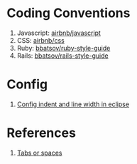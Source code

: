 # Coding Conventions

1. Javascript: [airbnb/javascript](https://github.com/airbnb/javascript)
2. CSS: [airbnb/css](https://github.com/airbnb/css)
3. Ruby: [bbatsov/ruby-style-guide](https://github.com/bbatsov/ruby-style-guide)
4. Rails: [bbatsov/rails-style-guide](https://github.com/bbatsov/rails-style-guide)

# Config

1. [Config indent and line width in eclipse](https://github.com/minhbkpro/coding-conventions/blob/master/Config%20indent%20and%20line%20width%20in%20eclipse.md)

# References

1. [Tabs or spaces](https://ukupat.github.io/tabs-or-spaces/)
